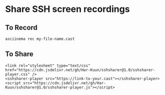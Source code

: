 # Share SSH screen recordings

## To Record
```
asciinema rec my-file-name.cast
```

## To Share
```
<link rel="stylesheet" type="text/css" href="https://cdn.jsdelivr.net/gh/Har-Kuun/sshsharer@1.0/sshsharer-player.css" />	
<sshsharer-player src="https://link-to-your.cast"></sshsharer-player>
<script src="https://cdn.jsdelivr.net/gh/Har-Kuun/sshsharer@1.0/sshsharer-player.js"></script>
```
